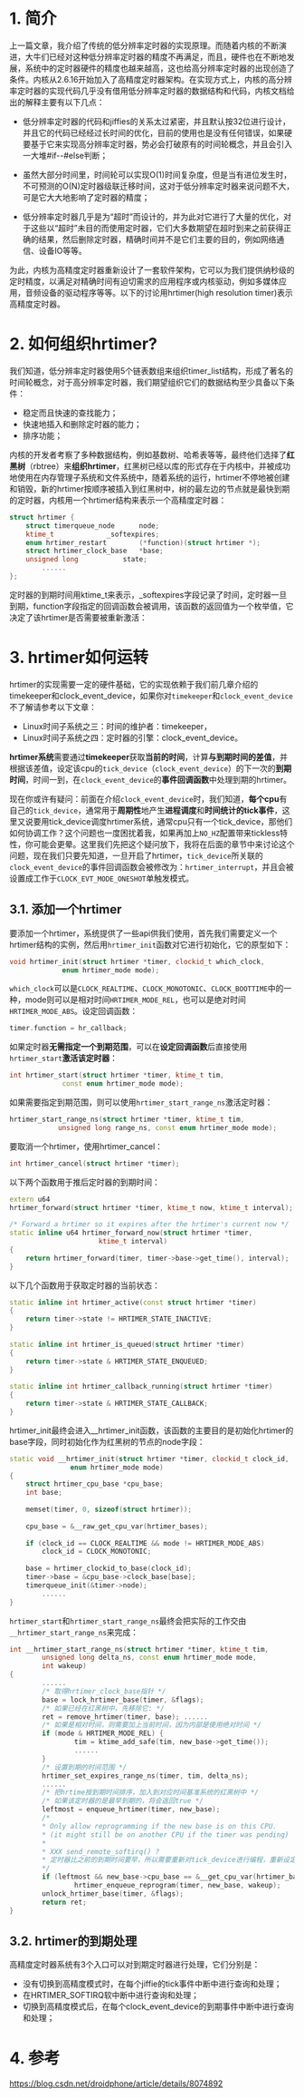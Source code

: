 
# 1. 简介

上一篇文章，我介绍了传统的低分辨率定时器的实现原理。而随着内核的不断演进，大牛们已经对这种低分辨率定时器的精度不再满足，而且，硬件也在不断地发展，系统中的定时器硬件的精度也越来越高，这也给高分辨率定时器的出现创造了条件。内核从2.6.16开始加入了高精度定时器架构。在实现方式上，内核的高分辨率定时器的实现代码几乎没有借用低分辨率定时器的数据结构和代码，内核文档给出的解释主要有以下几点：

* 低分辨率定时器的代码和jiffies的关系太过紧密，并且默认按32位进行设计，并且它的代码已经经过长时间的优化，目前的使用也是没有任何错误，如果硬要基于它来实现高分辨率定时器，势必会打破原有的时间轮概念，并且会引入一大堆#if--#else判断；

* 虽然大部分时间里，时间轮可以实现O(1)时间复杂度，但是当有进位发生时，不可预测的O(N)定时器级联迁移时间，这对于低分辨率定时器来说问题不大，可是它大大地影响了定时器的精度；

* 低分辨率定时器几乎是为“超时”而设计的，并为此对它进行了大量的优化，对于这些以“超时”未目的而使用定时器，它们大多数期望在超时到来之前获得正确的结果，然后删除定时器，精确时间并不是它们主要的目的，例如网络通信、设备IO等等。

为此，内核为高精度定时器重新设计了一套软件架构，它可以为我们提供纳秒级的定时精度，以满足对精确时间有迫切需求的应用程序或内核驱动，例如多媒体应用，音频设备的驱动程序等等。以下的讨论用hrtimer(high resolution timer)表示高精度定时器。

# 2. 如何组织hrtimer?

我们知道，低分辨率定时器使用5个链表数组来组织timer_list结构，形成了著名的时间轮概念，对于高分辨率定时器，我们期望组织它们的数据结构至少具备以下条件：

* 稳定而且快速的查找能力；
* 快速地插入和删除定时器的能力；
* 排序功能；

内核的开发者考察了多种数据结构，例如基数树、哈希表等等，最终他们选择了**红黑树**（rbtree）来**组织hrtimer**，红黑树已经以库的形式存在于内核中，并被成功地使用在内存管理子系统和文件系统中，随着系统的运行，hrtimer不停地被创建和销毁，新的hrtimer按顺序被插入到红黑树中，树的最左边的节点就是最快到期的定时器，内核用一个hrtimer结构来表示一个高精度定时器：

```cpp
struct hrtimer {
	struct timerqueue_node		node;
	ktime_t				_softexpires;
	enum hrtimer_restart		(*function)(struct hrtimer *);
	struct hrtimer_clock_base	*base;
	unsigned long			state;
        ......
};
```

定时器的到期时间用ktime_t来表示，_softexpires字段记录了时间，定时器一旦到期，function字段指定的回调函数会被调用，该函数的返回值为一个枚举值，它决定了该hrtimer是否需要被重新激活：


# 3. hrtimer如何运转

hrtimer的实现需要一定的硬件基础，它的实现依赖于我们前几章介绍的timekeeper和clock_event_device，如果你对`timekeeper`和`clock_event_device`不了解请参考以下文章：

* Linux时间子系统之三：时间的维护者：timekeeper，
* Linux时间子系统之四：定时器的引擎：clock_event_device。

**hrtimer系统**需要通过**timekeeper**获取**当前的时间**，计算**与到期时间的差值**，并根据该差值，设定该cpu的`tick_device`（`clock_event_device`）的下一次的**到期时间**，时间一到，在`clock_event_device`的**事件回调函数**中处理到期的hrtimer。

现在你或许有疑问：前面在介绍`clock_event_device`时，我们知道，**每个cpu**有自己的`tick_device`，通常用于**周期性**地产生**进程调度**和**时间统计的tick事件**，这里又说要用tick_device调度hrtimer系统，通常cpu只有一个tick_device，那他们如何协调工作？这个问题也一度困扰着我，如果再加上`NO_HZ`配置带来tickless特性，你可能会更晕。这里我们先把这个疑问放下，我将在后面的章节中来讨论这个问题，现在我们只要先知道，一旦开启了hrtimer，`tick_device`所关联的`clock_event_device`的事件回调函数会被修改为：`hrtimer_interrupt`，并且会被设置成工作于`CLOCK_EVT_MODE_ONESHOT`单触发模式。

## 3.1. 添加一个hrtimer

要添加一个hrtimer，系统提供了一些api供我们使用，首先我们需要定义一个hrtimer结构的实例，然后用`hrtimer_init`函数对它进行初始化，它的原型如下：

```cpp
void hrtimer_init(struct hrtimer *timer, clockid_t which_clock,
			 enum hrtimer_mode mode);
```

`which_clock`可以是`CLOCK_REALTIME`、`CLOCK_MONOTONIC`、`CLOCK_BOOTTIME`中的一种，mode则可以是相对时间`HRTIMER_MODE_REL`，也可以是绝对时间`HRTIMER_MODE_ABS`。设定回调函数：

```cpp
timer.function = hr_callback;
```

如果定时器**无需指定一个到期范围**，可以在**设定回调函数**后直接使用`hrtimer_start`**激活该定时器**：

```cpp
int hrtimer_start(struct hrtimer *timer, ktime_t tim,
			 const enum hrtimer_mode mode);
```

如果需要指定到期范围，则可以使用`hrtimer_start_range_ns`激活定时器：

```cpp
hrtimer_start_range_ns(struct hrtimer *timer, ktime_t tim,
			unsigned long range_ns, const enum hrtimer_mode mode);
```

要取消一个hrtimer，使用hrtimer_cancel：

```cpp
int hrtimer_cancel(struct hrtimer *timer);
```

以下两个函数用于推后定时器的到期时间：

```cpp
extern u64
hrtimer_forward(struct hrtimer *timer, ktime_t now, ktime_t interval);
 
/* Forward a hrtimer so it expires after the hrtimer's current now */
static inline u64 hrtimer_forward_now(struct hrtimer *timer,
				      ktime_t interval)
{
	return hrtimer_forward(timer, timer->base->get_time(), interval);
}
```

以下几个函数用于获取定时器的当前状态：

```cpp
static inline int hrtimer_active(const struct hrtimer *timer)
{
	return timer->state != HRTIMER_STATE_INACTIVE;
}
 
static inline int hrtimer_is_queued(struct hrtimer *timer)
{
	return timer->state & HRTIMER_STATE_ENQUEUED;
}
 
static inline int hrtimer_callback_running(struct hrtimer *timer)
{
	return timer->state & HRTIMER_STATE_CALLBACK;
}
```

hrtimer_init最终会进入__hrtimer_init函数，该函数的主要目的是初始化hrtimer的base字段，同时初始化作为红黑树的节点的node字段：

```cpp
static void __hrtimer_init(struct hrtimer *timer, clockid_t clock_id,
			   enum hrtimer_mode mode)
{
	struct hrtimer_cpu_base *cpu_base;
	int base;
 
	memset(timer, 0, sizeof(struct hrtimer));
 
	cpu_base = &__raw_get_cpu_var(hrtimer_bases);
 
	if (clock_id == CLOCK_REALTIME && mode != HRTIMER_MODE_ABS)
		clock_id = CLOCK_MONOTONIC;
 
	base = hrtimer_clockid_to_base(clock_id);
	timer->base = &cpu_base->clock_base[base];
	timerqueue_init(&timer->node);
        ......
}
```

`hrtimer_start`和`hrtimer_start_range_ns`最终会把实际的工作交由`__hrtimer_start_range_ns`来完成：

```cpp
int __hrtimer_start_range_ns(struct hrtimer *timer, ktime_t tim,
		unsigned long delta_ns, const enum hrtimer_mode mode,
		int wakeup)
{
        ......        
        /* 取得hrtimer_clock_base指针 */
        base = lock_hrtimer_base(timer, &flags); 
        /* 如果已经在红黑树中，先移除它: */
        ret = remove_hrtimer(timer, base); ......
        /* 如果是相对时间，则需要加上当前时间，因为内部是使用绝对时间 */
        if (mode & HRTIMER_MODE_REL) {
                tim = ktime_add_safe(tim, new_base->get_time());
                ......
        } 
        /* 设置到期的时间范围 */
        hrtimer_set_expires_range_ns(timer, tim, delta_ns);
        ...... 
        /* 把hrtime按到期时间排序，加入到对应时间基准系统的红黑树中 */
        /* 如果该定时器的是最早到期的，将会返回true */
        leftmost = enqueue_hrtimer(timer, new_base);
        /* 
        * Only allow reprogramming if the new base is on this CPU. 
        * (it might still be on another CPU if the timer was pending) 
        * 
        * XXX send_remote_softirq() ?
        * 定时器比之前的到期时间要早，所以需要重新对tick_device进行编程，重新设定的的到期时间
        */
        if (leftmost && new_base->cpu_base == &__get_cpu_var(hrtimer_bases))
                hrtimer_enqueue_reprogram(timer, new_base, wakeup);
        unlock_hrtimer_base(timer, &flags);
        return ret;
}
```

## 3.2. hrtimer的到期处理

高精度定时器系统有3个入口可以对到期定时器进行处理，它们分别是：

* 没有切换到高精度模式时，在每个jiffie的tick事件中断中进行查询和处理；
* 在HRTIMER_SOFTIRQ软中断中进行查询和处理；
* 切换到高精度模式后，在每个clock_event_device的到期事件中断中进行查询和处理；



# 4. 参考

https://blog.csdn.net/droidphone/article/details/8074892